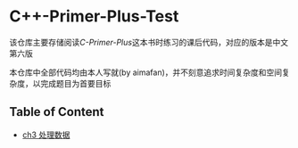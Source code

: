 # C++-Primer-Plus-Test
该仓库主要存储阅读*C-Primer-Plus*这本书时练习的课后代码，对应的版本是中文第六版

本仓库中全部代码均由本人写就(by aimafan)，并不刻意追求时间复杂度和空间复杂度，以完成题目为首要目标
## Table of Content
- [ch3 处理数据](ch3/)
